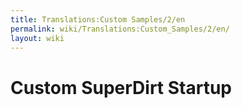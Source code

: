 ```yaml
---
title: Translations:Custom Samples/2/en
permalink: wiki/Translations:Custom_Samples/2/en/
layout: wiki
---
```


# Custom SuperDirt Startup

